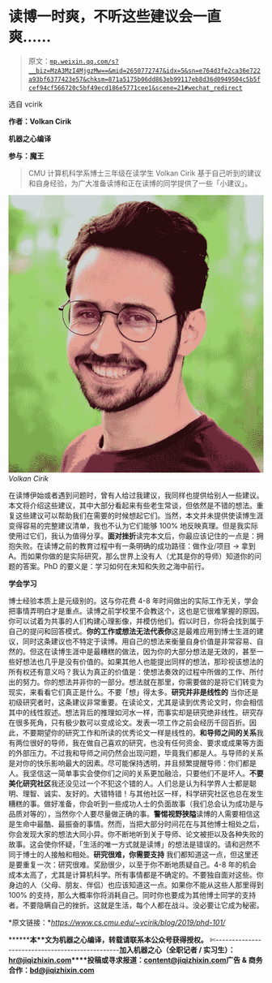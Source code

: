 # 读博一时爽，不听这些建议会一直爽……

> 原文：[`mp.weixin.qq.com/s?__biz=MzA3MzI4MjgzMw==&mid=2650772747&idx=5&sn=e764d3fe2ca36e722a93bf6377423e57&chksm=871a5175b06dd863eb99117eb8d36d0949504c5b5fcef94cf566720c5bf49ecd186e5771cee1&scene=21#wechat_redirect`](http://mp.weixin.qq.com/s?__biz=MzA3MzI4MjgzMw==&mid=2650772747&idx=5&sn=e764d3fe2ca36e722a93bf6377423e57&chksm=871a5175b06dd863eb99117eb8d36d0949504c5b5fcef94cf566720c5bf49ecd186e5771cee1&scene=21#wechat_redirect)

选自 vcirik

****作者：Volkan Cirik****

****机器之心编译****

**参与：魔王**

> CMU 计算机科学系博士三年级在读学生 Volkan Cirik 基于自己听到的建议和自身经验，为广大准备读博和正在读博的同学提供了一些「小建议」。

![](img/e400b83ccd0830579460d4e647ae6165.jpg)*Volkan Cirik*

在读博伊始或者遇到问题时，曾有人给过我建议，我同样也提供给别人一些建议。本文将介绍这些建议，其中大部分看起来有些老生常谈，但依然是不错的想法。重复这些建议可以帮助我们在需要的时候想起它们。当然，本文并未提供使读博生涯变得容易的完整建议清单，我也不认为它们能够 100% 地反映真理。但是我实际使用过它们，我认为值得分享。**面对挫折**读完本文后，你最应该记住的一点是：拥抱失败。在读博之前的教育过程中有一条明确的成功路径：做作业/项目 → 拿到 A。而如果你做的是实际研究，那么世界上没有人（尤其是你的导师）知道你的问题的答案。PhD 的要义是：学习如何在未知和失败之海中前行。

**学会学习**

博士经验本质上是元级别的。这与你花费 4-8 年时间做出的实际工作无关，学会把事情弄明白才是重点。读博之前学校里不会教这个，这也是它很难掌握的原因。你可以试着为共事的人们构建心理影像，并模仿他们。假以时日，你将会找到属于自己的提问和回答模式。**你的工作或想法无法代表你**这是最难应用到博士生涯的建议，同时这条建议也不特定于读博。用自己的想法来衡量自身价值是非常容易、自然的。但这在读博生涯中是最糟糕的做法，因为你的大部分想法是无效的，甚至一些好想法也几乎是没有价值的。如果其他人也能提出同样的想法，那珍视该想法的所有权还有意义吗？我认为真正的价值是：使想法奏效的过程中所做的工作、所付出的努力。你的想法并非你的一部分。想法就在那里，你需要做的是将它们转变为现实，来看看它们真正是什么。不要「想」得太多。**研究并非是线性的**
当你还是初级研究者时，这条建议非常重要。在读论文，尤其是读到优秀论文时，你会相信其中的线性叙述。想法背后的推理如河水一样，而事实却是研究绝非线性。研究存在很多死角，只有极少数可以变成论文。发表一项工作之前会经历千回百折。因此，不要期望你的研究工作和所读的优秀论文一样是线性的。**和导师之间的关系**我有两位很好的导师，我在做自己喜欢的研究，也没有任何资金、要求或成果等方面的外部压力。不过我和导师之间仍然会出现问题，毕竟我们都是人。与导师的关系是对你的快乐影响最大的因素。尽可能保持透明，并且频繁提醒导师：你们都是人。我坚信这一简单事实会使你们之间的关系更加融洽，只要他们不是坏人。**不要美化研究社区**我还没见过一个不犯这个错的人。人们总是认为科学界人士都是聪明、理智、诚实、友好的。大错特错！与其他社区一样，科学研究社区也总在发生糟糕的事。做好准备，你会听到一些成功人士的负面故事（我们总会认为成功是与品质对等的），当然你个人要尽量做正确的事。**警惕视野狭隘**读博的人需要相信这是生命中最酷、最振奋的事情。然而，当把大部分时间花在与其他博士相处之后，你会发现大家的想法大同小异。你不断地听到关于导师、论文被拒以及各种失败的故事。这会使你怀疑，「生活的唯一方式就是读博」的想法是错误的。请和迥然不同于博士的人接触和相处。**研究很难，你需要支持**
我们都知道这一点，但这里还是要重复一次：研究很难。奖励很少，以至于你不断地质疑自己。4-8 年的机会成本太高了，尤其是计算机科学。所有事情都是不确定的。不要独自面对这些。你身边的人（父母、朋友、伴侣）也应该知道这一点。如果你不能从这些人那里得到 100% 的支持，那么大概率你将消耗自己。同时你也要成为其他博士同学的支持者。不要隐瞒自己的挫折。这就是生活，每个人都在战斗。没必要让它成为秘密。

*原文链接：**https://www.cs.cmu.edu/~vcirik/blog/2019/phd-101/*

********本****文为机器之心编译，**转载请联系本公众号获得授权****。**
✄------------------------------------------------**加入机器之心（全职记者 / 实习生）：hr@jiqizhixin.com****投稿或寻求报道：****content@jiqizhixin.com****广告 & 商务合作：bd@jiqizhixin.com**